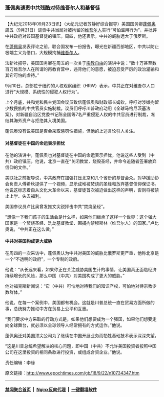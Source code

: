 ### 蓬佩奥谴责中共残酷对待维吾尔人和基督徒
------------------------

<p>【大纪元2018年09月23日讯】（大纪元记者苏静好综合报导）美国国务卿<a href="http://www.epochtimes.com/gb/tag/%E8%93%AC%E4%BD%A9%E5%A5%A5.html">蓬佩奥</a>周五（9月21日）谴责中共当局对被拘留的<a href="http://www.epochtimes.com/gb/tag/%E7%BB%B4%E5%90%BE%E5%B0%94%E4%BA%BA.html">维吾尔人</a>实行“可怕滥用行为”，并批评中共政府对该国基督徒的镇压。周四，他还表示，中共的威胁远大于俄罗斯。</p>
<p>在<a href="http://www.epochtimes.com/gb/tag/%E8%93%AC%E4%BD%A9%E5%A5%A5.html">蓬佩奥</a>发表评论之前，联合国发布一份报告，曝光在新疆西部地区，中共以防止极端主义为借口，大规模拘捕<a href="http://www.epochtimes.com/gb/tag/%E7%BB%B4%E5%90%BE%E5%B0%94%E4%BA%BA.html">维吾尔人</a>。</p>
<p>法新社报导，美国国务卿在周五的一次关于<a href="http://www.epochtimes.com/gb/tag/%E5%AE%97%E6%95%99%E8%87%AA%E7%94%B1.html">宗教自由</a>的演讲中说：“数十万甚至数百万维吾尔人在所谓的再教育营中，违背他们的意愿，被迫忍受严厉的政治灌输和其它可怕的虐待。”</p>
<p>9月10日，总部位于纽约的人权观察组织（HRW）表示，中共正在对维吾尔人口进行“大规模、系统性的侵犯人权行为”。</p>
<p>上个月底，共和党和民主党国会议员致信蓬佩奥和财政部长姆钦，呼吁对涉嫌拘留少数民族的中共官员实施制裁。议员们呼吁川普政府动用《全球马格尼茨基法案》，对新疆自治区党委书记陈全国等7名严重侵犯人权的中共官员进行制裁，冻结其海外资产与拒绝其入境美国。</p>
<p>蓬佩奥没有说美国是否会采取惩罚性措施，但他的上述言论引人关注。</p>
<h4>对基督徒在中国的命运表示担忧</h4>
<p>在他的演讲中，蓬佩奥也对基督徒在中国的命运表示担忧，他说这些人受到（中共）政府镇压。他说，北京一直在“关闭教堂，烧毁圣经，并命令追随者签署放弃信仰的文件。”</p>
<p>美联社之前报导说，中共政府在加强打压北京和几个省份的基督会众。对华援助协会负责人傅希秋提供了一个视频，显示成堆被焚烧的圣经和放弃基督信仰保证书。他说这标志着自从文化大革命以来，基督徒首次被迫做出这样的声明，否则将被禁止上学、失去福利。</p>
<p>美国参议员卢比奥曾发推文尖锐抨击中共“焚烧圣经”。</p>
<p>“想像一下我们孩子的生活会是什么样，如果他们继承了这样一个世界：这个强大国家是一个焚烧圣经、洗劫基督教堂、围捕拘禁穆斯林（维吾尔人）的国家。”卢比奥说，“中共正在这么做。”</p>
<h4>中共对美国构成更大威胁</h4>
<p>在周四的一次采访中，蓬佩奥认为中共对美国的威胁比俄罗斯更严重，他称北京是一个“不透明的政府”，一个专制的政府。</p>
<p>他说：“从长远来看，如果你正在关注威胁美国生计的事情，让美国真正面临经济持续增长的风险，那么中国（中共）对美国构成了更大的威胁。”</p>
<p>他对福克斯新闻说：“它（中共）可怕地对待我们的知识产权，可怕地对待宗教少数群体。”</p>
<p>他说，在每一个案例中，美国都有机会。这就是川普总统一直在贸易方面所做的事，总统努力推动中方在贸易上公平和互惠。</p>
<p>“我们要求中方采取的行动方式是，如果他们想要成为一个强国，如果他们想要走向全球舞台，就必须以全球领导人经常拥有的方式运作。”他说。</p>
<p>蓬佩奥还对美国顶尖公司为了继续在中国开展业务而牺牲基础技术表示深深失望。</p>
<p>“这是川普总统希望解决的核心问题，即中国（中共）不允许美国投资者按照中国公司在这里投资的相同条款进行投资，或组成合资企业。”他说。</p>
<p>责任编辑：李缘</p>

原文链接：http://www.epochtimes.com/gb/18/9/22/n10734347.htm


------------------------
#### [禁闻聚合首页](https://github.com/gfw-breaker/banned-news/blob/master/README.md) &nbsp;|&nbsp; [Nginx反向代理](https://github.com/gfw-breaker/open-proxy/blob/master/README.md) &nbsp;|&nbsp; [一键翻墙软件](https://github.com/gfw-breaker/nogfw/blob/master/README.md)